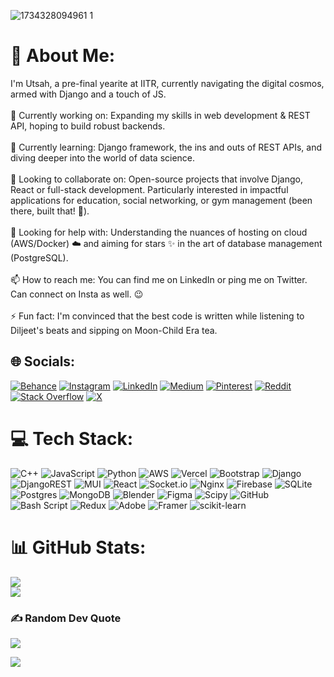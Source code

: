 ![1734328094961 1](https://github.com/user-attachments/assets/940c1a02-be27-450f-93b8-9e09d12697bf)

# 💫 About Me:
I'm Utsah, a pre-final yearite at IITR, currently navigating the digital cosmos, armed with Django and a touch of JS.<br><br>🔭 Currently working on: Expanding my skills in web development & REST API, hoping to build robust backends.<br><br>🌱 Currently learning: Django framework, the ins and outs of REST APIs, and diving deeper into the world of data science.<br><br>👯 Looking to collaborate on: Open-source projects that involve Django, React or full-stack development. Particularly interested in impactful applications for education, social networking, or gym management (been there, built that! 💪).<br><br>🤔 Looking for help with: Understanding the nuances of hosting on cloud (AWS/Docker) ☁️ and aiming for stars ✨ in the art of database management (PostgreSQL).<br><br>📫 How to reach me: You can find me on LinkedIn or ping me on Twitter. Can connect on Insta as well. 😉<br><br>⚡ Fun fact: I'm convinced that the best code is written while listening to Diljeet's beats and sipping on Moon-Child Era tea.


## 🌐 Socials:
[![Behance](https://img.shields.io/badge/Behance-1769ff?logo=behance&logoColor=white)](https://behance.net/utsahsharma) [![Instagram](https://img.shields.io/badge/Instagram-%23E4405F.svg?logo=Instagram&logoColor=white)](https://instagram.com/utsah470) [![LinkedIn](https://img.shields.io/badge/LinkedIn-%230077B5.svg?logo=linkedin&logoColor=white)](https://linkedin.com/in/utsah470) [![Medium](https://img.shields.io/badge/Medium-12100E?logo=medium&logoColor=white)](https://medium.com/@@utsah470) [![Pinterest](https://img.shields.io/badge/Pinterest-%23E60023.svg?logo=Pinterest&logoColor=white)](https://pinterest.com/utsah470) [![Reddit](https://img.shields.io/badge/Reddit-%23FF4500.svg?logo=Reddit&logoColor=white)](https://reddit.com/user/Utsah470) [![Stack Overflow](https://img.shields.io/badge/-Stackoverflow-FE7A16?logo=stack-overflow&logoColor=white)](https://stackoverflow.com/users/flipThunderBolt) [![X](https://img.shields.io/badge/X-black.svg?logo=X&logoColor=white)](https://x.com/utsah470) 

# 💻 Tech Stack:
![C++](https://img.shields.io/badge/c++-%2300599C.svg?style=for-the-badge&logo=c%2B%2B&logoColor=white) ![JavaScript](https://img.shields.io/badge/javascript-%23323330.svg?style=for-the-badge&logo=javascript&logoColor=%23F7DF1E) ![Python](https://img.shields.io/badge/python-3670A0?style=for-the-badge&logo=python&logoColor=ffdd54) ![AWS](https://img.shields.io/badge/AWS-%23FF9900.svg?style=for-the-badge&logo=amazon-aws&logoColor=white) ![Vercel](https://img.shields.io/badge/vercel-%23000000.svg?style=for-the-badge&logo=vercel&logoColor=white) ![Bootstrap](https://img.shields.io/badge/bootstrap-%238511FA.svg?style=for-the-badge&logo=bootstrap&logoColor=white) ![Django](https://img.shields.io/badge/django-%23092E20.svg?style=for-the-badge&logo=django&logoColor=white) ![DjangoREST](https://img.shields.io/badge/DJANGO-REST-ff1709?style=for-the-badge&logo=django&logoColor=white&color=ff1709&labelColor=gray) ![MUI](https://img.shields.io/badge/MUI-%230081CB.svg?style=for-the-badge&logo=mui&logoColor=white) ![React](https://img.shields.io/badge/react-%2320232a.svg?style=for-the-badge&logo=react&logoColor=%2361DAFB) ![Socket.io](https://img.shields.io/badge/Socket.io-black?style=for-the-badge&logo=socket.io&badgeColor=010101) ![Nginx](https://img.shields.io/badge/nginx-%23009639.svg?style=for-the-badge&logo=nginx&logoColor=white) ![Firebase](https://img.shields.io/badge/firebase-a08021?style=for-the-badge&logo=firebase&logoColor=ffcd34) ![SQLite](https://img.shields.io/badge/sqlite-%2307405e.svg?style=for-the-badge&logo=sqlite&logoColor=white) ![Postgres](https://img.shields.io/badge/postgres-%23316192.svg?style=for-the-badge&logo=postgresql&logoColor=white) ![MongoDB](https://img.shields.io/badge/MongoDB-%234ea94b.svg?style=for-the-badge&logo=mongodb&logoColor=white) ![Blender](https://img.shields.io/badge/blender-%23F5792A.svg?style=for-the-badge&logo=blender&logoColor=white) ![Figma](https://img.shields.io/badge/figma-%23F24E1E.svg?style=for-the-badge&logo=figma&logoColor=white) ![Scipy](https://img.shields.io/badge/SciPy-%230C55A5.svg?style=for-the-badge&logo=scipy&logoColor=%white) ![GitHub](https://img.shields.io/badge/github-%23121011.svg?style=for-the-badge&logo=github&logoColor=white) ![Bash Script](https://img.shields.io/badge/bash_script-%23121011.svg?style=for-the-badge&logo=gnu-bash&logoColor=white) ![Redux](https://img.shields.io/badge/redux-%23593d88.svg?style=for-the-badge&logo=redux&logoColor=white) ![Adobe](https://img.shields.io/badge/adobe-%23FF0000.svg?style=for-the-badge&logo=adobe&logoColor=white) ![Framer](https://img.shields.io/badge/Framer-black?style=for-the-badge&logo=framer&logoColor=blue) ![scikit-learn](https://img.shields.io/badge/scikit--learn-%23F7931E.svg?style=for-the-badge&logo=scikit-learn&logoColor=white)

# 📊 GitHub Stats:
![](https://github-readme-stats.vercel.app/api?username=9bit-Jedi&theme=dark&hide_border=false&include_all_commits=true&count_private=false)<br/>
![](https://github-readme-streak-stats.herokuapp.com/?user=9bit-Jedi&theme=dark&hide_border=false)<br/>

### ✍️ Random Dev Quote
![](https://quotes-github-readme.vercel.app/api?type=horizontal&theme=dark)

[![](https://visitcount.itsvg.in/api?id=9bit-Jedi&icon=0&color=12)](https://visitcount.itsvg.in)
